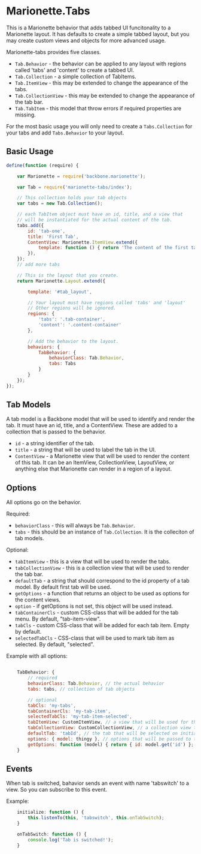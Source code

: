 # Marionette.Tabs

This is a Marionette behavior that adds tabbed UI funcitonality to a Marionette layout. It has defaults to create a simple tabbed layout, but you may create custom views and objects for more advanced usage.

Marionette-tabs provides five classes.

- `Tab.Behavior` - the behavior can be applied to any layout with regions called 'tabs' and 'content' to create a tabbed UI.
- `Tab.Collection` - a simple collection of TabItems.
- `Tab.ItemView` - this may be extended to change the appearance of the tabs.
- `Tab.CollectionView` - this may be extended to change the appearance of the tab bar.
- `Tab.TabItem` - this model that throw errors if required properties are missing.

For the most basic usage you will only need to create a `Tabs.Collection` for your tabs and add `Tabs.Behavior` to your layout.

## Basic Usage

```javascript
define(function (require) {

	var Marionette = require('backbone.marionette');

	var Tab = require('marionette-tabs/index');

	// This collection holds your tab objects
	var tabs = new Tab.Collection();

	// each TabItem object must have an id, title, and a view that
	// will be instantiated for the actual content of the tab.
	tabs.add({
		id: 'tab-one',
		title: 'First Tab',
		ContentView: Marionette.ItemView.extend({
			template: function () { return 'The content of the first tab!'; }
		}),
	});
	// add more tabs

	// This is the layout that you create.
	return Marionette.Layout.extend({

		template: '#tab_layout',

		// Your layout must have regions called 'tabs' and 'layout'
		// Other regions will be ignored.
		regions: {
			'tabs': '.tab-container',
			'content': '.content-container'
		},

		// Add the behavior to the layout.
		behaviors: {
			TabBehavior: {
				behaviorClass: Tab.Behavior,
				tabs: Tabs
			}
		}
	});
});

```

## Tab Models

A tab model is a Backbone model that will be used to identify and render the tab. It must have an id, title, and a ContentView. These are added to a collection that is passed to the behavior.

- `id` - a string identifier of the tab.
- `title` - a string that will be used to label the tab in the UI.
- `ContentView` - a Marionette view that will be used to render the content of this tab. It can be an ItemView, CollectionView, LayoutView, or anything else that Marionette can render in a region of a layout.

## Options

All options go on the behavior.

Required:

- `behaviorClass` - this will always be `Tab.Behavior`.
- `tabs` - this should be an instance of `Tab.Collection`. It is the colleciton of tab models.

Optional:

- `tabItemView` - this is a view that will be used to render the tabs.
- `tabCollectionView` - this is a collection view that will be used to render the tab bar.
- `defaultTab` - a string that should correspond to the id property of a tab model.  By default first tab will be used.
- `getOptions` - a function that returns an object to be used as options for the content views.
- `option` - if getOptions is not set, this object will be used instead.
- `tabContainerCls` - custom CSS-class that will be added for the tab menu. By default, "tab-item-view".
- `tabCls` - custom CSS-class that will be added for each tab item. Empty by default.
- `selectedTabCls` - CSS-class that will be used to mark tab item as selected. By default, "selected".

Example with all options:

```javascript

	TabBehavior: {
		// required
		behaviorClass: Tab.Behavior, // the actual behavior
		tabs: tabs, // collection of tab objects

		// optional
		tabCls: 'my-tabs',
		tabContainerCls: 'my-tab-item',
		selectedTabCls: 'my-tab-item-selected',
		tabItemView: CustomItemView, // a view that will be used for the tabs.
		tabCollectionView: CustomCollectionView, // a collection view that will be used to render the tabs.
		defaultTab: 'tabId', // the tab that will be selected on initial view.
		options: { model: thingy }, // options that will be passed to the content views.
		getOptions: function (model) { return { id: model.get('id') }; }, // a function that will be called just before the view is created to get the options.
	}

```

## Events

When tab is switched, bahavior sends an event with name 'tabswitch' to a view. So you can subscribe to this event.

Example:

```javascript
    initialize: function () {
        this.listenTo(this, 'tabswitch', this.onTabSwitch);
    }

    onTabSwitch: function () {
        console.log('Tab is switched!');
    }
```
